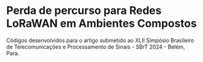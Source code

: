 # Perda de percurso para Redes LoRaWAN em Ambientes Compostos
Códigos desenvolvidos para o artigo submetido ao XLII Simpósio Brasileiro de Telecomunicações e Processamento de Sinais - SBrT 2024 - Belém, Para.
